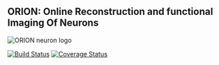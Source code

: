 ## ORION: Online Reconstruction and functional Imaging Of Neurons

![ORION neuron logo](https://cdn.rawgit.com/CBL-ORION/orion/master/logo/orion-logo.svg)

[![Build Status](https://travis-ci.org/CBL-ORION/orion.svg?branch=master)](https://travis-ci.org/CBL-ORION/orion)
[![Coverage Status](https://coveralls.io/repos/github/CBL-ORION/orion/badge.svg?branch=master)](https://coveralls.io/github/CBL-ORION/orion?branch=master)
